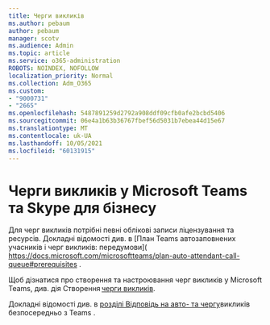 ```yaml
---
title: Черги викликів
ms.author: pebaum
author: pebaum
manager: scotv
ms.audience: Admin
ms.topic: article
ms.service: o365-administration
ROBOTS: NOINDEX, NOFOLLOW
localization_priority: Normal
ms.collection: Adm_O365
ms.custom:
- "9000731"
- "2665"
ms.openlocfilehash: 5487891259d2792a908ddf09cfb0afe2bcbd5406
ms.sourcegitcommit: 06e4a1b63b36767fbef56d5031b7ebea44d15e67
ms.translationtype: MT
ms.contentlocale: uk-UA
ms.lasthandoff: 10/05/2021
ms.locfileid: "60131915"
---
```

# <a name="call-queues-in-microsoft-teams-and-skype-for-business"></a>Черги викликів у Microsoft Teams та Skype для бізнесу 

Для черг викликів потрібні певні облікові записи ліцензування та ресурсів. Докладні відомості див. в [План Teams автозаповнених учасників і черг викликів: передумови]( https://docs.microsoft.com/microsoftteams/plan-auto-attendant-call-queue#prerequisites . 

Щоб дізнатися про створення та настроювання черг викликів у Microsoft Teams, див. дія Створення [черги викликів](https://docs.microsoft.com/microsoftteams/create-a-phone-system-call-queue). 

Докладні відомості див. в [розділі Відповідь на авто- та чергу](https://docs.microsoft.com/microsoftteams/answer-auto-attendant-and-call-queue-calls)викликів безпосередньо з Teams . 